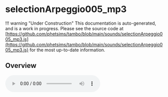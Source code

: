 # selectionArpeggio005_mp3

!!! warning "Under Construction"
    This documentation is auto-generated, and is a work in progress. Please see the source code at
    [https://github.com/phetsims/tambo/blob/main/sounds/selectionArpeggio005_mp3.js](https://github.com/phetsims/tambo/blob/main/sounds/selectionArpeggio005_mp3.js) for the most up-to-date information.

## Overview


<audio controls id="doc-audio">
<script type="module">
import { selectionArpeggio005_mp3 } from '/lib/scenerystack.esm.min.js';
import { audioBufferToURL } from '/js/audioBufferToURL.js';

selectionArpeggio005_mp3.audioBufferProperty.lazyLink( async audioBuffer => {
  document.querySelector( '#doc-audio' ).src = await audioBufferToURL( audioBuffer );
} );
</script>



## Source Code

See the source for [selectionArpeggio005_mp3.js](https://github.com/phetsims/tambo/blob/main/sounds/selectionArpeggio005_mp3.js) in the [tambo](https://github.com/phetsims/tambo) repository.
